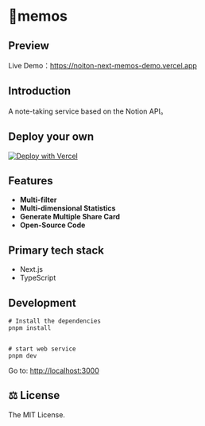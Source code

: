 # **💭memos** 

## Preview

Live Demo：https://noiton-next-memos-demo.vercel.app

## Introduction

A note-taking service based on the Notion API。

## Deploy your own

[![Deploy with Vercel](https://vercel.com/button)](https://vercel.com/new/clone?repository-url=https%3A%2F%2Fgithub.com%2Flxw15337674%2Fnotion-next-memos&env=USERNAME,NOTION_DATABASE_ID,NOTION_TOKEN,NOTION_ACTIVE_USER,NOTION_TOKEN_V2&project-name=noiton-next-memos&repository-name=noiton-next-memos)


## Features

- **Multi-filter**
- **Multi-dimensional Statistics**
- **Generate Multiple Share Card**
- **Open-Source Code**

## Primary tech stack

- Next.js
- TypeScript

## Development

```
# Install the dependencies
pnpm install


# start web service
pnpm dev
```

Go to: [http://localhost:3000](http://localhost:3000/)

## ⚖️ License

The MIT License.

